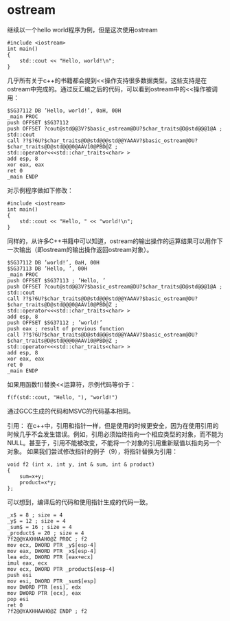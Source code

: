 # ostream

继续以一个hello world程序为例，但是这次使用ostream

	#include <iostream>
	int main()
	{
	    std::cout << "Hello, world!\n";
	}

几乎所有关于c++的书籍都会提到&lt;&lt;操作支持很多数据类型。这些支持是在ostream中完成的。通过反汇编之后的代码，可以看到ostream中的&lt;&lt;操作被调用：

	$SG37112 DB ’Hello, world!’, 0aH, 00H
	_main PROC
	push OFFSET $SG37112
	push OFFSET ?cout@std@@3V?$basic_ostream@DU?$char_traits@D@std@@@1@A ; std::cout
	call ??$?6U?$char_traits@D@std@@@std@@YAAAV?$basic_ostream@DU?
	$char_traits@D@std@@@0@AAV10@PBD@Z ; std::operator<<<std::char_traits<char> >
	add esp, 8
	xor eax, eax
	ret 0
	_main ENDP

对示例程序做如下修改：

	#include <iostream>
	int main()
	{
	    std::cout << "Hello, " << "world!\n";
	}

同样的，从许多C++书籍中可以知道，ostream的输出操作的运算结果可以用作下一次输出（即ostream的输出操作返回ostream对象）。

	$SG37112 DB ’world!’, 0aH, 00H
	$SG37113 DB ’Hello, ’, 00H
	_main PROC
	push OFFSET $SG37113 ; ’Hello, ’
	push OFFSET ?cout@std@@3V?$basic_ostream@DU?$char_traits@D@std@@@1@A ; std::cout
	call ??$?6U?$char_traits@D@std@@@std@@YAAAV?$basic_ostream@DU?
	$char_traits@D@std@@@0@AAV10@PBD@Z ; std::operator<<<std::char_traits<char> >
	add esp, 8
	push OFFSET $SG37112 ; ’world!’
	push eax ; result of previous function
	call ??$?6U?$char_traits@D@std@@@std@@YAAAV?$basic_ostream@DU?
	$char_traits@D@std@@@0@AAV10@PBD@Z ; std::operator<<<std::char_traits<char> >
	add esp, 8
	xor eax, eax
	ret 0
	_main ENDP

如果用函数f()替换&lt;&lt;运算符，示例代码等价于：

`f(f(std::cout, "Hello, "), "world!")`

通过GCC生成的代码和MSVC的代码基本相同。

引用： 在c++中，引用和指针一样，但是使用的时候更安全，因为在使用引用的时候几乎不会发生错误。例如，引用必须始终指向一个相应类型的对象，而不能为NULL。甚至于，引用不能被改变，不能将一个对象的引用重新赋值以指向另一个对象。 如果我们尝试修改指针的例子（9），将指针替换为引用：

```
void f2 (int x, int y, int & sum, int & product)
{
    sum=x+y;
    product=x*y;
};
```

可以想到，编译后的代码和使用指针生成的代码一致。

	_x$ = 8 ; size = 4
	_y$ = 12 ; size = 4
	_sum$ = 16 ; size = 4
	_product$ = 20 ; size = 4
	?f2@@YAXHHAAH0@Z PROC ; f2
	mov ecx, DWORD PTR _y$[esp-4]
	mov eax, DWORD PTR _x$[esp-4]
	lea edx, DWORD PTR [eax+ecx]
	imul eax, ecx
	mov ecx, DWORD PTR _product$[esp-4]
	push esi
	mov esi, DWORD PTR _sum$[esp]
	mov DWORD PTR [esi], edx
	mov DWORD PTR [ecx], eax
	pop esi
	ret 0
	?f2@@YAXHHAAH0@Z ENDP ; f2
